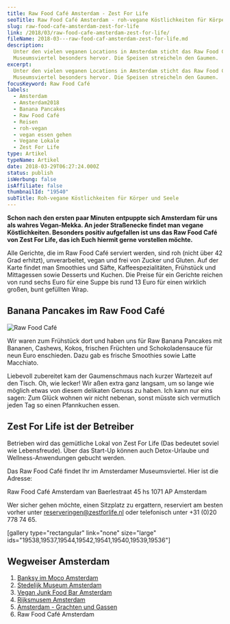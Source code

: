 ```yaml
---
title: Raw Food Café Amsterdam - Zest For Life
seoTitle: Raw Food Café Amsterdam - roh-vegane Köstlichkeiten für Körper & Seele
slug: raw-food-cafe-amsterdam-zest-for-life
link: /2018/03/raw-food-cafe-amsterdam-zest-for-life/
fileName: 2018-03---raw-food-caf-amsterdam-zest-for-life.md
description:
  Unter den vielen veganen Locations in Amsterdam sticht das Raw Food Café im
  Museumsviertel besonders hervor. Die Speisen streicheln den Gaumen.
excerpt:
  Unter den vielen veganen Locations in Amsterdam sticht das Raw Food Café im
  Museumsviertel besonders hervor. Die Speisen streicheln den Gaumen.
focusKeyword: Raw Food Café
labels:
  - Amsterdam
  - Amsterdam2018
  - Banana Pancakes
  - Raw Food Café
  - Reisen
  - roh-vegan
  - vegan essen gehen
  - Vegane Lokale
  - Zest For Life
type: Artikel
typeName: Artikel
date: 2018-03-29T06:27:24.000Z
status: publish
isWerbung: false
isAffiliate: false
thumbnailId: "19540"
subTitle: Roh-vegane Köstlichkeiten für Körper und Seele
---
```


<strong>Schon nach den ersten paar Minuten entpuppte sich Amsterdam für uns als
wahres Vegan-Mekka. An jeder Straßenecke findet man vegane Köstlichkeiten.
Besonders positiv aufgefallen ist uns das Raw Food Café von Zest For Life, das
ich Euch hiermit gerne vorstellen möchte.</strong>

Alle Gerichte, die im Raw Food Café serviert werden, sind roh (nicht über 42
Grad erhitzt), unverarbeitet, vegan und frei von Zucker und Gluten. Auf der
Karte findet man Smoothies und Säfte, Kaffeespezialitäten, Frühstück und
Mittagessen sowie Desserts und Kuchen. Die Preise für ein Gerichte reichen von
rund sechs Euro für eine Suppe bis rund 13 Euro für einen wirklich großen, bunt
gefüllten Wrap.

## Banana Pancakes im Raw Food Café

![Raw Food Café](http://cardamonchai.com/wp-content/uploads/2018/02/38471452810_af6d2e26c5_z-300x225.jpg)

Wir waren zum Frühstück dort und haben uns für Raw Banana Pancakes mit Bananen,
Cashews, Kokos, frischen Früchten und Schokoladensauce für neun Euro enschieden.
Dazu gab es frische Smoothies sowie Latte Macchiato.

Liebevoll zubereitet kam der Gaumenschmaus nach kurzer Wartezeit auf den Tisch.
Oh, wie lecker! Wir aßen extra ganz langsam, um so lange wie möglich etwas von
diesem delikaten Genuss zu haben. Ich kann nur eins sagen: Zum Glück wohnen wir
nicht nebenan, sonst müsste sich vermutlich jeden Tag so einen Pfannkuchen
essen.

## Zest For Life ist der Betreiber

Betrieben wird das gemütliche Lokal von Zest For Life (Das bedeutet soviel wie
Lebensfreude). Über das Start-Up können auch Detox-Urlaube und
Wellness-Anwendungen gebucht werden.

Das Raw Food Café findet Ihr im Amsterdamer Museumsviertel. Hier ist die
Adresse:

Raw Food Café Amsterdam van Baerlestraat 45 hs 1071 AP Amsterdam

Wer sicher gehen möchte, einen Sitzplatz zu ergattern, reserviert am besten
vorher unter reserveringen@zestforlife.nl oder telefonisch unter +31 (0)20 778
74 65.

[gallery type="rectangular" link="none" size="large"
ids="19538,19537,19544,19542,19541,19540,19539,19536"]

## Wegweiser Amsterdam

<ol>
    <li><a href="http://cardamonchai.com/2018/01/banksy-im-moco-amsterdam/">Banksy im Moco Amsterdam</a></li>
    <li><a href="http://cardamonchai.com/2018/02/stedelijk-museum-amsterdam/">Stedelijk Museum Amsterdam</a></li>
    <li><a href="http://cardamonchai.com/2018/02/vegan-junk-food-bar-amsterdam/">Vegan Junk Food Bar Amsterdam</a></li>
    <li><a href="http://cardamonchai.com/2018/03/rijksmuseum-amsterdam/">Rijksmusem Amsterdam</a></li>
    <li><a href="http://cardamonchai.com/2018/03/amsterdam/">Amsterdam - Grachten und Gassen</a></li>
    <li>Raw Food Café Amsterdam</li>
</ol>
